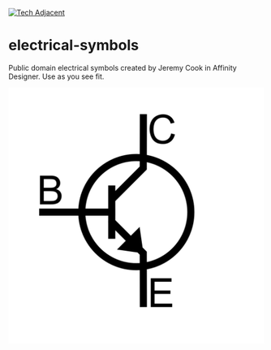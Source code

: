 [![Tech Adjacent](https://img.shields.io/badge/Tech%20Adjacent%20With%20Jeremy%20Cook-[Substack]-blue?style=flat-square&logo=substack)](https://techadjacent.substack.com/)

# electrical-symbols
Public domain electrical symbols created by Jeremy Cook in Affinity Designer.
Use as you see fit.

![image](https://github.com/JeremySCook/electrical-symbols/blob/main/bjt-npn/BJT-NPN-1.png)
